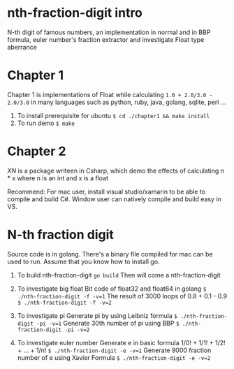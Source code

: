 # nth-fraction-digit intro
N-th digit of famous numbers, an implementation in normal and in BBP formula, euler number's fraction extractor and investigate Float type aberrance

# Chapter 1
Chapter 1 is implementations of Float while calculating `1.0 + 2.0/3.0 - 2.0/3.0` in many languages such as python, ruby, java, golang, sqlite, perl ...

1. To install prerequisite for ubuntu
`$ cd ./chapter1 && make install`
2. To run demo
`$ make`

# Chapter 2
_XN_ is a package writeen in Csharp, which demo the effects of calculating n * x where n is an int and x is a float

Recommend: For mac user, install visual studio/xamarin to be able to compile and build C#. Window user can natively compile and build easy in VS.

# N-th fraction digit

Source code is in golang. There's a binary file compiled for mac can be used to run. Assume that you know how to install go.
1. To build nth-fraction-digit
`go build`
Then will come a nth-fraction-digit

2. To investigate big float
Bit code of float32 and float64 in golang
`$ ./nth-fraction-digit -f -v=1`
The result of 3000 loops of 0.8 + 0.1 - 0.9
`$ ./nth-fraction-digit -f -v=2`

3. To investigate pi
Generate pi by using Leibniz formula
`$ ./nth-fraction-digit -pi -v=1`
Generate 30th number of pi using BBP
`$ ./nth-fraction-digit -pi -v=2`

4. To investigate euler number
Generate e in basic formula 1/0! + 1/1! + 1/2! + ... + 1/n!
`$ ./nth-fraction-digit -e -v=1`
Generate 9000 fraction number of e using Xavier Formula
`$ ./nth-fraction-digit -e -v=2`

